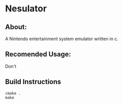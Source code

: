 # Nesulator

## About:

A Nintendo entertainment system emulator written in c.

## Recomended Usage:

Don't

## Build Instructions

```git clone https://github.com/NailLegProcessorDivide/Nesulator3.1
cmake .
make
```
